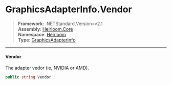 # GraphicsAdapterInfo.Vendor

> **Framework**: .NETStandard,Version=v2.1  
> **Assembly**: [Heirloom.Core][0]  
> **Namespace**: [Heirloom][0]  
> **Type**: [GraphicsAdapterInfo][1]  

--------------------------------------------------------------------------------

#### Vendor

The adapter vedor (ie, NVIDIA or AMD).

```cs
public string Vendor
```

[0]: ..\Heirloom.Core.md
[1]: Heirloom.GraphicsAdapterInfo.md
